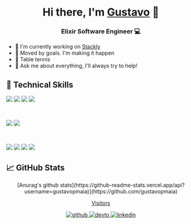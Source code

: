 <h1 align="center">
Hi there, I'm <a href="https://github.com/gustavopmaia" target="_blank" rel="noreferrer">Gustavo</a> 👋
</h1>

<h3 align="center">
Elixir Software Engineer 💻
</h2> 

- 🔭 I'm currently working on [Stackly](https://github.com/stackly-com)
- 👊 Moved by goals. I'm making it happen
- 🏓 Table tennis
- 💬 Ask me about everything, I'll always try to help!

## 💼 Technical Skills

![](https://img.shields.io/badge/Code-Elixir-informational?style=flat&logo=elixir&color=purple)
![](https://img.shields.io/badge/OS-Linux-informational?style=flat&logo=linux&color=orange)
![](https://img.shields.io/badge/DB-PostgreSQL-informational?style=flat&logo=PostgreSQL&color=blue)
![](https://img.shields.io/badge/Code-React-informational?style=flat&logo=React&color=blue)

</br>

![](https://img.shields.io/badge/Style-Bootstrap-informational?style=flat&logo=Bootstrap&color=7952B3)
![](https://img.shields.io/badge/Style-CSS3-informational?style=flat&logo=CSS3&color=1572B6)

</br>

![](https://img.shields.io/badge/Tools-Figma-informational?style=flat&logo=Figma&color=F24E1E)
![](https://img.shields.io/badge/Tools-MIX-informational?style=flat&color=orange)
![](https://img.shields.io/badge/Tools-Git-informational?style=flat&logo=Git&color=F05032)
![](https://img.shields.io/badge/Tools-GitHub-informational?style=flat&logo=GitHub&color=181717)


## 📈 GitHub Stats 
<div align="center">
[Anurag's github stats](https://github-readme-stats.vercel.app/api?username=gustavopmaia)](https://github.com/gustavopmaia)

[Visitors](https://visitor-badge.glitch.me/badge?page_id=gustavopmaia.gustavopmaia)
</div>

<div align="center">
  <a href="https://github.com/gustavopmaia" target="_blank">
  <img src=https://img.shields.io/badge/github-%2324292e.svg?&style=for-the-badge&logo=github&logoColor=white alt=github style="margin-bottom: 5px;" />
  </a>
  <a href="https://dev.to/gustavopmaia" target="_blank">
  <img src=https://img.shields.io/badge/dev.to-%2308090A.svg?&style=for-the-badge&logo=dev.to&logoColor=white alt=devto style="margin-bottom: 5px;" />
  </a>
  <a href="https://linkedin.com/in/gustavopmaia" target="_blank">
  <img src=https://img.shields.io/badge/linkedin-%231E77B5.svg?&style=for-the-badge&logo=linkedin&logoColor=white alt=linkedin style="margin-bottom: 5px;" />
  </a>
</div>
